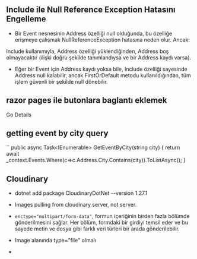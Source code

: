 
## Include ile Null Reference Exception Hatasını Engelleme
- Bir Event nesnesinin Address özelliği null olduğunda, bu özelliğe erişmeye çalışmak NullReferenceException hatasına neden olur. Ancak:

 Include kullanımıyla, Address özelliği yüklendiğinden, Address boş olmayacaktır (ilişki doğru şekilde tanımlandıysa ve bir Address kaydı varsa).

- Eğer bir Event için Address kaydı yoksa bile, Include özelliği sayesinde Address null kalabilir, ancak FirstOrDefault metodu kullanıldığından, tüm işlem güvenli bir şekilde null dönebilir.

## razor pages ile butonlara baglantı eklemek

<a  asp-controller="Event" asp-action="Detail" asp-route-id="@item.Id" class="btn btn-primary">Go Details</a>

## getting event by city query

``
    public async Task<IEnumerable<Event>> GetEventByCity(string city)
    {
        return await _context.Events.Where(c=>c.Address.City.Contains(city)).ToListAsync();
    }
## Cloudinary
- dotnet add package CloudinaryDotNet --version 1.27.1
- Images pulling from cloudinary server, not server.

- `enctype="multipart/form-data"`, formun içeriğinin birden fazla bölümde gönderilmesini sağlar. Her bölüm, formdaki bir girdiyi temsil eder ve bu sayede metin ve dosya gibi farklı veri türleri bir arada gönderilebilir.
- Image alanında type="file" olmalı
- 